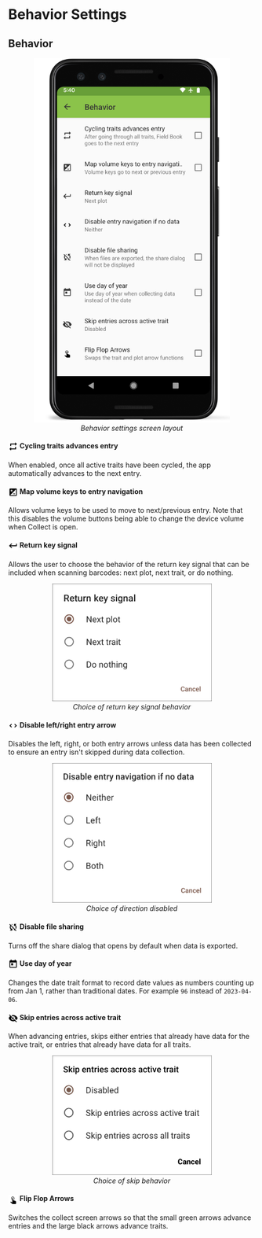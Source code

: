Behavior Settings
=================

Behavior
--------

<figure align="center" class="image">
  <img src="_static/images/settings/behavior/settings_behavior_framed.png" width="400px"> 
  <figcaption><i>Behavior settings screen
layout</i></figcaption> 
</figure>

#### <img ref="repeat" style="vertical-align: middle;" src="_static/icons/settings/behavior/repeat.png" width="20px"> Cycling traits advances entry

When enabled, once all active traits have been cycled, the app
automatically advances to the next entry.

#### <img ref="volume" style="vertical-align: middle;" src="_static/icons/settings/behavior/contrast-box.png" width="20px"> Map volume keys to entry navigation

Allows volume keys to be used to move to next/previous entry. Note that
this disables the volume buttons being able to change the device volume
when Collect is open.

#### <img ref="return" style="vertical-align: middle;" src="_static/icons/settings/behavior/keyboard-return.png" width="20px"> Return key signal

Allows the user to choose the behavior of the return key signal that can
be included when scanning barcodes: next plot, next trait, or do
nothing.

<figure align="center" class="image">
  <img src="_static/images/settings/behavior/settings_behavior_return.png" width="325px"> 
  <figcaption><i>Choice of return key signal
behavior</i></figcaption> 
</figure>

#### <img ref="arrow" style="vertical-align: middle;" src="_static/icons/settings/behavior/unfold-more-vertical.png" width="20px"> Disable left/right entry arrow

Disables the left, right, or both entry arrows unless data has been
collected to ensure an entry isn't skipped during data collection.

<figure align="center" class="image">
  <img src="_static/images/settings/behavior/settings_behavior_disable_nav.png" width="325px"> 
  <figcaption><i>Choice of direction
disabled</i></figcaption> 
</figure>

#### <img ref="sharing" style="vertical-align: middle;" src="_static/icons/settings/behavior/sync-off.png" width="20px"> Disable file sharing

Turns off the share dialog that opens by default when data is exported.

#### <img ref="day" style="vertical-align: middle;" src="_static/icons/settings/behavior/calendar-today.png" width="20px"> Use day of year

Changes the date trait format to record date values as numbers counting
up from Jan 1, rather than traditional dates. For example `96` instead
of `2023-04-06`.

#### <img ref="skip" style="vertical-align: middle;" src="_static/icons/settings/behavior/eye-off.png" width="20px"> Skip entries across active trait

When advancing entries, skips either entries that already have data for
the active trait, or entries that already have data for all traits.

<figure align="center" class="image">
  <img src="_static/images/settings/behavior/settings_behavior_skip_entries.png" width="325px"> 
  <figcaption><i>Choice of skip
behavior</i></figcaption> 
</figure>

#### <img ref="flip" style="vertical-align: middle;" src="_static/icons/settings/behavior/gesture-tap.png" width="20px"> Flip Flop Arrows

Switches the collect screen arrows so that the small green arrows
advance entries and the large black arrows advance traits.
